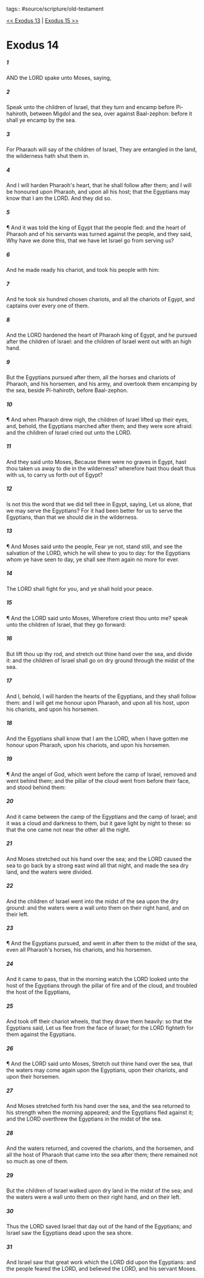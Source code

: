 tags:: #source/scripture/old-testament

[<< Exodus 13](old-testament/02_Exodus/Exodus_13.md) | [Exodus 15 >>](old-testament/02_Exodus/Exodus_15.md)

# Exodus 14

##### 1

AND the LORD spake unto Moses, saying,

##### 2

Speak unto the children of Israel, that they turn and encamp before Pi-hahiroth, between Migdol and the sea, over against Baal-zephon: before it shall ye encamp by the sea.

##### 3

For Pharaoh will say of the children of Israel, They are entangled in the land, the wilderness hath shut them in.

##### 4

And I will harden Pharaoh's heart, that he shall follow after them; and I will be honoured upon Pharaoh, and upon all his host; that the Egyptians may know that I am the LORD. And they did so.

##### 5

¶ And it was told the king of Egypt that the people fled: and the heart of Pharaoh and of his servants was turned against the people, and they said, Why have we done this, that we have let Israel go from serving us?

##### 6

And he made ready his chariot, and took his people with him:

##### 7

And he took six hundred chosen chariots, and all the chariots of Egypt, and captains over every one of them.

##### 8

And the LORD hardened the heart of Pharaoh king of Egypt, and he pursued after the children of Israel: and the children of Israel went out with an high hand.

##### 9

But the Egyptians pursued after them, all the horses and chariots of Pharaoh, and his horsemen, and his army, and overtook them encamping by the sea, beside Pi-hahiroth, before Baal-zephon.

##### 10

¶ And when Pharaoh drew nigh, the children of Israel lifted up their eyes, and, behold, the Egyptians marched after them; and they were sore afraid: and the children of Israel cried out unto the LORD.

##### 11

And they said unto Moses, Because there were no graves in Egypt, hast thou taken us away to die in the wilderness? wherefore hast thou dealt thus with us, to carry us forth out of Egypt?

##### 12

Is not this the word that we did tell thee in Egypt, saying, Let us alone, that we may serve the Egyptians? For it had been better for us to serve the Egyptians, than that we should die in the wilderness.

##### 13

¶ And Moses said unto the people, Fear ye not, stand still, and see the salvation of the LORD, which he will shew to you to day: for the Egyptians whom ye have seen to day, ye shall see them again no more for ever.

##### 14

The LORD shall fight for you, and ye shall hold your peace.

##### 15

¶ And the LORD said unto Moses, Wherefore criest thou unto me? speak unto the children of Israel, that they go forward:

##### 16

But lift thou up thy rod, and stretch out thine hand over the sea, and divide it: and the children of Israel shall go on dry ground through the midst of the sea.

##### 17

And I, behold, I will harden the hearts of the Egyptians, and they shall follow them: and I will get me honour upon Pharaoh, and upon all his host, upon his chariots, and upon his horsemen.

##### 18

And the Egyptians shall know that I am the LORD, when I have gotten me honour upon Pharaoh, upon his chariots, and upon his horsemen.

##### 19

¶ And the angel of God, which went before the camp of Israel, removed and went behind them; and the pillar of the cloud went from before their face, and stood behind them:

##### 20

And it came between the camp of the Egyptians and the camp of Israel; and it was a cloud and darkness to them, but it gave light by night to these: so that the one came not near the other all the night.

##### 21

And Moses stretched out his hand over the sea; and the LORD caused the sea to go back by a strong east wind all that night, and made the sea dry land, and the waters were divided.

##### 22

And the children of Israel went into the midst of the sea upon the dry ground: and the waters were a wall unto them on their right hand, and on their left.

##### 23

¶ And the Egyptians pursued, and went in after them to the midst of the sea, even all Pharaoh's horses, his chariots, and his horsemen.

##### 24

And it came to pass, that in the morning watch the LORD looked unto the host of the Egyptians through the pillar of fire and of the cloud, and troubled the host of the Egyptians,

##### 25

And took off their chariot wheels, that they drave them heavily: so that the Egyptians said, Let us flee from the face of Israel; for the LORD fighteth for them against the Egyptians.

##### 26

¶ And the LORD said unto Moses, Stretch out thine hand over the sea, that the waters may come again upon the Egyptians, upon their chariots, and upon their horsemen.

##### 27

And Moses stretched forth his hand over the sea, and the sea returned to his strength when the morning appeared; and the Egyptians fled against it; and the LORD overthrew the Egyptians in the midst of the sea.

##### 28

And the waters returned, and covered the chariots, and the horsemen, and all the host of Pharaoh that came into the sea after them; there remained not so much as one of them.

##### 29

But the children of Israel walked upon dry land in the midst of the sea; and the waters were a wall unto them on their right hand, and on their left.

##### 30

Thus the LORD saved Israel that day out of the hand of the Egyptians; and Israel saw the Egyptians dead upon the sea shore.

##### 31

And Israel saw that great work which the LORD did upon the Egyptians: and the people feared the LORD, and believed the LORD, and his servant Moses.
